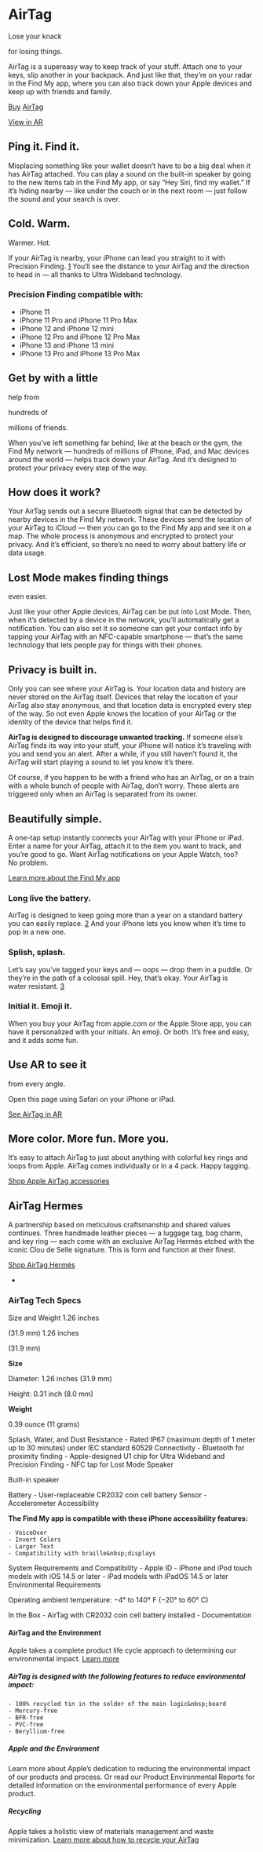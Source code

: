 # AirTag

Lose your knack

for losing&nbsp;things.

AirTag is a supereasy way to keep track of your stuff. Attach one to your keys, slip another in your backpack. And just like that, they’re on your radar in the Find&nbsp;My&nbsp;app, where you can also track down your Apple devices and keep up with friends and&nbsp;family.

[Buy](/us/shop/goto/buy_airtag/airtag)
[AirTag](/us/shop/goto/buy_airtag/airtag)

[View in AR](/105/media/us/airtag/2021/2b2438dc-8391-42b3-ab6d-1dbe2c2253ab/quick-look/airtag_ios14.usdz)

## Ping it. Find it.

Misplacing something like your wallet doesn’t have to be a big deal when it has AirTag attached. You can play a sound on the built-in speaker by going to the new Items tab in the Find&nbsp;My app, or say “Hey Siri, find my wallet.” If it’s hiding nearby — like under the couch or in the next room — just follow the sound and your search is over.

## Cold. Warm.

Warmer. Hot.

If your AirTag is nearby, your iPhone can lead you straight to it with Precision&nbsp;Finding.
[1](#footnote-1)
You‘ll see the distance to your AirTag and the direction to head in — all thanks to Ultra&nbsp;Wideband&nbsp;technology.

### Precision Finding compatible with:
- iPhone&nbsp;11
- iPhone&nbsp;11&nbsp;Pro and iPhone&nbsp;11&nbsp;Pro&nbsp;Max
- iPhone&nbsp;12 and iPhone&nbsp;12&nbsp;mini
- iPhone&nbsp;12&nbsp;Pro and iPhone&nbsp;12&nbsp;Pro&nbsp;Max
- iPhone&nbsp;13 and iPhone&nbsp;13&nbsp;mini
- iPhone&nbsp;13&nbsp;Pro and iPhone&nbsp;13&nbsp;Pro&nbsp;Max

## Get by with a little

help from

hundreds of

millions of&nbsp;friends.

When youʼve left something far behind, like at the beach or the gym, the Find&nbsp;My network — hundreds of millions of iPhone, iPad, and Mac devices around the world — helps track down your AirTag. And itʼs designed to protect your privacy every step of the&nbsp;way.

## How does it work?

Your AirTag sends out a secure Bluetooth signal that can be detected by nearby devices in the Find&nbsp;My network. These devices send the location of your AirTag to iCloud — then you can go to the Find My app and see it on a map. The whole process is anonymous and encrypted to protect your privacy. And itʼs efficient, so thereʼs no need to worry about battery life or data&nbsp;usage.

## Lost Mode makes finding things

even easier.

Just like your other Apple devices, AirTag can be put into Lost&nbsp;Mode. Then, when it’s detected by a device in the network, you’ll automatically get a notification. You can also set it so someone can get your contact info by tapping your AirTag with an NFC-capable smartphone — that’s the same technology that lets people pay for things with their&nbsp;phones.

## Privacy is&nbsp;built&nbsp;in.

Only you can see where your AirTag is. Your location data and history are never stored on the AirTag itself. Devices that relay the location of your AirTag also stay anonymous, and that location data is encrypted every step of the way. So not even Apple knows the location of your AirTag or the identity of the device that helps find&nbsp;it.

**AirTag is designed to discourage unwanted tracking.**
If someone else’s AirTag finds its way into your stuff, your iPhone will notice it’s traveling with you and send you an alert. After a while, if you still haven’t found it, the AirTag will start playing a sound to let you know it’s there.

Of course, if you happen to be with a friend who has an AirTag, or on a train with a whole bunch of people with AirTag, don’t worry. These alerts are triggered only when an AirTag is separated from its owner.

## Beautifully simple.

A one-tap setup instantly connects your AirTag with your iPhone or iPad. Enter a name for your AirTag, attach it to the item you want to track, and youʼre good to go. Want AirTag notifications on your Apple&nbsp;Watch, too? No&nbsp;problem.

[Learn more about the Find&nbsp;My app](/icloud/find-my/)

### Long live the battery.

AirTag is designed to keep going more than a year on a standard battery you can easily replace.
[2](#footnote-2)
And your iPhone lets you know when itʼs time to pop in a new&nbsp;one.

### Splish, splash.

Let’s say you’ve tagged your keys and — oops — drop them in a puddle. Or they’re in the path of a colossal spill. Hey, that’s okay. Your AirTag is water&nbsp;resistant.
[3](#footnote-3)

### Initial it. Emoji it.

When you buy your AirTag from apple.com or the Apple&nbsp;Store&nbsp;app, you can have it personalized with your initials. An emoji. Or both. Itʼs free and easy, and it adds some&nbsp;fun.

## Use AR to see it

from every&nbsp;angle.

Open this page using Safari on&nbsp;your iPhone&nbsp;or&nbsp;iPad.

[See AirTag in AR](/105/media/us/airtag/2021/2b2438dc-8391-42b3-ab6d-1dbe2c2253ab/quick-look/airtag_ios14.usdz)

## More color. More fun. More you.

It’s easy to attach AirTag to just about anything with colorful key rings and loops from Apple. AirTag comes individually or in a 4&nbsp;pack. Happy&nbsp;tagging.

[Shop Apple AirTag accessories](/us/shop/goto/accessories/airtag)

## AirTag Hermes

A partnership based on meticulous craftsmanship and shared values continues. Three handmade leather pieces — a luggage tag, bag charm, and key ring — each come with an exclusive AirTag&nbsp;Hermès etched with the iconic Clou&nbsp;de&nbsp;Selle signature. This is form and function at their&nbsp;finest.

[Shop AirTag Hermès](/us/shop/goto/select_airtag_hermes)

-
### AirTag Tech Specs
Size and Weight
1.26 inches

(31.9 mm)
1.26 inches

(31.9 mm)

**Size**

Diameter: 1.26 inches (31.9 mm)

Height: 0.31 inch (8.0 mm)

**Weight**

0.39&nbsp;ounce (11&nbsp;grams)

Splash, Water, and Dust Resistance
	- Rated IP67 (maximum depth of 1 meter up to 30 minutes) under IEC standard 60529
Connectivity
	- Bluetooth for proximity finding
	- Apple-designed U1&nbsp;chip for Ultra&nbsp;Wideband and Precision&nbsp;Finding
	- NFC tap for Lost&nbsp;Mode
Speaker

Built-in speaker

Battery
	- User-replaceable CR2032 coin cell battery
Sensor
	- Accelerometer
Accessibility

**The Find My app is compatible with these iPhone accessibility&nbsp;features:**

	- VoiceOver
	- Invert Colors
	- Larger Text
	- Compatibility with braille&nbsp;displays
System Requirements and Compatibility
	- Apple ID
	- iPhone and iPod touch models with iOS&nbsp;14.5 or&nbsp;later
	- iPad models with iPadOS&nbsp;14.5 or&nbsp;later
Environmental Requirements

Operating ambient temperature: −4° to 140° F (−20° to 60° C)

In the Box
	- AirTag with CR2032 coin cell battery installed
	- Documentation

#### AirTag and the Environment

Apple takes a complete product life cycle approach to determining our environmental impact.
[Learn more](/environment/)

##### AirTag is designed with the following features to reduce environmental impact:
	- 100% recycled tin in the solder of the main logic&nbsp;board
	- Mercury-free
	- BFR-free
	- PVC-free
	- Beryllium-free

##### Apple and the Environment

Learn more about Apple’s dedication to reducing the environmental impact of our products and process. Or read our Product Environmental Reports for detailed information on the environmental performance of every Apple product.

##### Recycling

Apple takes a holistic view of materials management and waste minimization.
[Learn more about how to recycle your&nbsp;AirTag](/batteries/service-and-recycling/)
